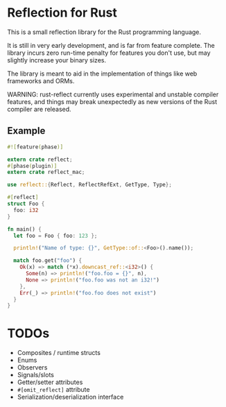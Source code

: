 # Reflection for Rust

This is a small reflection library for the Rust programming language.

It is still in very early development, and is far from feature complete. The library incurs zero
run-time penalty for features you don't use, but may slightly increase your binary sizes.

The library is meant to aid in the implementation of things like web frameworks and ORMs.

WARNING: rust-reflect currently uses experimental and unstable compiler features, and things may break
unexpectedly as new versions of the Rust compiler are released.

## Example

```rust
#![feature(phase)]

extern crate reflect;
#[phase(plugin)]
extern crate reflect_mac;

use reflect::{Reflect, ReflectRefExt, GetType, Type};

#[reflect]
struct Foo {
  foo: i32
}

fn main() {
  let foo = Foo { foo: 123 };

  println!("Name of type: {}", GetType::of::<Foo>().name());

  match foo.get("foo") {
    Ok(x) => match (*x).downcast_ref::<i32>() {
      Some(n) => println!("foo.foo = {}", n),
      None => println!("foo.foo was not an i32!")
    },
    Err(_) => println!("foo.foo does not exist")
  }
}
```

# TODOs

- Composites / runtime structs
- Enums
- Observers
- Signals/slots
- Getter/setter attributes
- `#[omit_reflect]` attribute
- Serialization/deserialization interface
